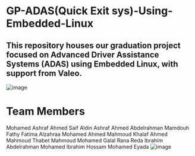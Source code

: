 # GP-ADAS(Quick Exit sys)-Using-Embedded-Linux
## This repository houses our graduation project focused on Advanced Driver Assistance Systems (ADAS) using Embedded Linux, with support from Valeo. 

![image](https://github.com/mohamedashraf56/GP-ADAS-Using-Embedded-Linux/assets/110823285/06de9c11-a616-48f1-987a-828f10b65613)

# Team Members 

Mohamed Ashraf Ahmed
Saif Aldin Ashraf Ahmed
Abdelrahman Mamdouh Fathy
Fatima Alzahraa Mohamed
Ahmed Mahmoud Khalaf
Ahmed Mahmoud Thabet
Mahmoud Mohamed Galal
Rana Reda Ibrahim
Abdelrahman Mohamed Ibrahim
Hossam Mohamed Eyada 
![image](https://github.com/mohamedashraf56/GP-ADAS-Using-Embedded-Linux/assets/110823285/d3753154-ae27-4b03-bb40-51282e40b496)
